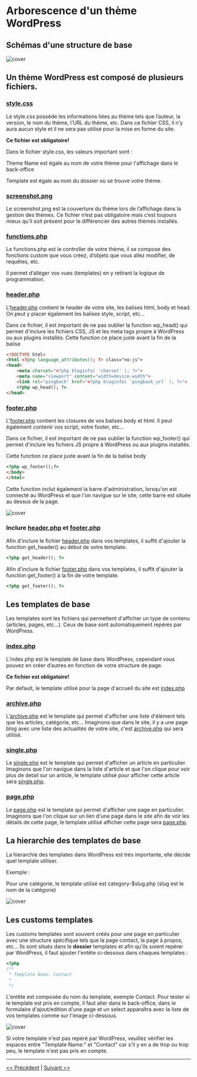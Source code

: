 # Arborescence d'un thème WordPress

## Schémas d'une structure de base

![cover](../images/structure-theme-wp.png)

## Un thème WordPress est composé de plusieurs fichiers.

### [style.css](../style.css)

Le style.css possède les informations liées au thème tels que l’auteur, la version,
le nom du thème, l’URL du thème, etc. Dans ce fichier CSS, il n’y aura aucun style
et il ne sera pas utilisé pour la mise en forme du site.

**Ce fichier est obligatoire!**

Dans le fichier style.css, les valeurs important sont :

Theme Name est égale au nom de votre thème pour l'affichage dans le back-office

Template est égale au nom du dossier où se trouve votre thème.

### [screenshot.png](../screenshot.png)

Le screenshot.png est la couverture du thème lors de l’affichage dans la gestion
des thèmes. Ce fichier n’est pas obligatoire mais c’est toujours mieux qu’il soit
présent pour le différencier des autres thèmes installés.

### [functions.php](../functions.php)

Le functions.php est le controller de votre thème, il se compose des fonctions custom
que vous créez, d’objets que vous allez modifier, de requêtes, etc.

Il permet d’alléger vos vues (templates) en y retirant la logique de
programmation.

### [header.php](../header.php)

L'[header.php](../header.php) contient le header de votre site, les balises html, body et head.
On peut y placer également les balises style, script, etc...

Dans ce fichier, il est important de ne pas oublier la function wp_head() qui permet d'inclure les fichiers CSS, JS et les meta tags propre à WordPress ou aux plugins installés.
Cette function ce place juste avant la fin de la balise </head>

```html
<!DOCTYPE html>
<html <?php language_attributes(); ?> class="no-js">
<head>
	<meta charset="<?php bloginfo( 'charset' ); ?>">
	<meta name="viewport" content="width=device-width">
	<link rel="pingback" href="<?php bloginfo( 'pingback_url' ); ?>">
    <?php wp_head(); ?>
</head>
```


### [footer.php](../footer.php)

L'[footer.php](../footer.php) contient les closures de vos balises body et html. Il peut également contenir vos script, votre footer, etc...

Dans ce fichier, il est important de ne pas oublier la function wp_footer() qui permet d'inclure les fichiers JS propre à WordPress ou aux plugins installés.

Cette function ce place juste avant la fin de la balise body

```html
<?php wp_footer();?>
</body>
</html>
```

Cette function inclut également la barre d'administration, lorsqu'on est connecté au WordPress et que l'on navigue sur le site, cette barre est située au dessus de la page.


![cover](../images/barre-admin.png)


### Inclure [header.php](../header.php) et [footer.php](../footer.php)

Afin d'inclure le fichier [header.php](../header.php) dans vos templates, il suffit d'ajouter la function get_header() au début de votre template.

```php
<?php get_header(); ?>
```

Afin d'inclure le fichier [footer.php](../footer.php) dans vos templates, il suffit d'ajouter la function get_footer() à la fin de votre template.

```php
<?php get_footer(); ?>
```


## Les templates de base

Les templates sont les fichiers qui permettent d'afficher un type de contenu (articles, pages, etc...).
Ceux de base sont automatiquement repérés par WordPress.

### [index.php](../index.php)

L’index.php est le template de base dans WordPress, cependant vous pouvez en
créer d’autres en fonction de votre structure de page.

**Ce fichier est obligatoire!**

Par default, le template utilisé pour la page d'accueil du site est [index.php](../index.php)


### [archive.php](../archive.php)

L’[archive.php](archive.php) est le template qui permet d'afficher une liste d'élément tels que les articles, catégorie, etc...
Imaginons que dans le site, il y a une page blog avec une liste des actualités de votre site, c'est [archive.php](archive.php) qui sera utilisé.


### [single.php](../single.php)

Le [single.php](../single.php) est le template qui permet d'afficher un article en particulier.
Imaginons que l'on navigue dans la liste d'article et que l'on clique pour voir plus de detail sur un article, le template utilisé pour afficher cette article sera [single.php](single.php).

### [page.php](../page.php)

Le [page.php](../page.php) est le template qui permet d'afficher une page en particulier.
Imaginons que l'on clique sur un lien d'une page dans le site afin de voir les détails de cette page, le template utilisé afficher cette page sera [page.php](page.php).

## La hierarchie des templates de base

La hierarchie des templates dans WordPress est très importante, elle décide quel template utiliser.

Exemple :

Pour une catégorie, le template utilisé est category-$slug.php (slug est le nom de la catégorie)

![cover](../images/wp-template-hierarchy.jpg)


## Les customs templates 

Les customs templates sont souvent créés pour une page en particulier avec une structure spécifique tels que la page contact, la page à propos, etc...
Ils sont situés dans le **dossier** templates et afin qu'ils soient repérer par WordPress, il faut ajouter l'entête ci-dessous dans chaques templates :

```php
<?php
/**
 * Template Name: Contact
 *
 */
```

L'entête est composée du nom du template, exemple Contact.
Pour tester si le template est pris en compte, il faut aller dans le back-office, 
dans le formulaire d'ajout/edition d'une page et un select apparaîtra avec la liste de vos templates 
comme sur l'image ci-dessous.

![cover](../images/select-template.png)

Si votre template n'est pas repéré par WordPress, veuillez vérifier les espaces entre "Template Name:" et "Contact" car s'il y en a de trop ou trop peu, le template n'est pas pris en compte.

---

[<< Précédent](../README.md) | [Suivant >>](template.md)